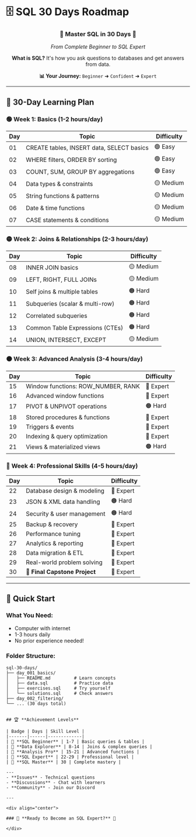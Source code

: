 # 🗄️ SQL 30 Days Roadmap

<div align="center">

### 🚀 **Master SQL in 30 Days** 🚀
*From Complete Beginner to SQL Expert*

**What is SQL?** It's how you ask questions to databases and get answers from data.

**📊 Your Journey:** `Beginner` ➜ `Confident` ➜ `Expert`

</div>

---

## 📅 **30-Day Learning Plan**

### 🟢 **Week 1: Basics** (1-2 hours/day)
| Day | Topic | Difficulty |
|-----|-------|------------|
| 01 | CREATE tables, INSERT data, SELECT basics | 🟢 Easy |
| 02 | WHERE filters, ORDER BY sorting | 🟢 Easy |
| 03 | COUNT, SUM, GROUP BY aggregations | 🟢 Easy |
| 04 | Data types & constraints | 🟡 Medium |
| 05 | String functions & patterns | 🟡 Medium |
| 06 | Date & time functions | 🟡 Medium |
| 07 | CASE statements & conditions | 🟡 Medium |

### 🟡 **Week 2: Joins & Relationships** (2-3 hours/day)
| Day | Topic | Difficulty |
|-----|-------|------------|
| 08 | INNER JOIN basics | 🟡 Medium |
| 09 | LEFT, RIGHT, FULL JOINs | 🟡 Medium |
| 10 | Self joins & multiple tables | 🟠 Hard |
| 11 | Subqueries (scalar & multi-row) | 🟠 Hard |
| 12 | Correlated subqueries | 🟠 Hard |
| 13 | Common Table Expressions (CTEs) | 🟠 Hard |
| 14 | UNION, INTERSECT, EXCEPT | 🟡 Medium |

### 🟠 **Week 3: Advanced Analysis** (3-4 hours/day)
| Day | Topic | Difficulty |
|-----|-------|------------|
| 15 | Window functions: ROW_NUMBER, RANK | 🔴 Expert |
| 16 | Advanced window functions | 🔴 Expert |
| 17 | PIVOT & UNPIVOT operations | 🟠 Hard |
| 18 | Stored procedures & functions | 🔴 Expert |
| 19 | Triggers & events | 🔴 Expert |
| 20 | Indexing & query optimization | 🔴 Expert |
| 21 | Views & materialized views | 🟠 Hard |

### 🔴 **Week 4: Professional Skills** (4-5 hours/day)
| Day | Topic | Difficulty |
|-----|-------|------------|
| 22 | Database design & modeling | 🔴 Expert |
| 23 | JSON & XML data handling | 🟠 Hard |
| 24 | Security & user management | 🟠 Hard |
| 25 | Backup & recovery | 🔴 Expert |
| 26 | Performance tuning | 🔴 Expert |
| 27 | Analytics & reporting | 🔴 Expert |
| 28 | Data migration & ETL | 🔴 Expert |
| 29 | Real-world problem solving | 🔴 Expert |
| 30 | **🎉 Final Capstone Project** | 🔴 Expert |

---

## 🚀 **Quick Start**

### **What You Need:**
- Computer with internet
- 1-3 hours daily
- No prior experience needed!

### **Folder Structure:**
```
sql-30-days/
├── day_001_basics/
│   ├── README.md         # Learn concepts
│   ├── data.sql          # Practice data
│   ├── exercises.sql     # Try yourself
│   └── solutions.sql     # Check answers
├── day_002_filtering/
└── ... (30 days total)


## 🏆 **Achievement Levels**

| Badge | Days | Skill Level |
|-------|------|-------------|
| 🌱 **SQL Beginner** | 1-7 | Basic queries & tables |
| 🌿 **Data Explorer** | 8-14 | Joins & complex queries |
| 🌳 **Analysis Pro** | 15-21 | Advanced functions |
| 🦅 **SQL Expert** | 22-29 | Professional level |
| 👑 **SQL Master** | 30 | Complete mastery |

---
- **Issues** - Technical questions
- **Discussions** - Chat with learners
- **Community** - Join our Discord

---

<div align="center">

### 🌟 **Ready to Become an SQL Expert?** 🌟

</div>